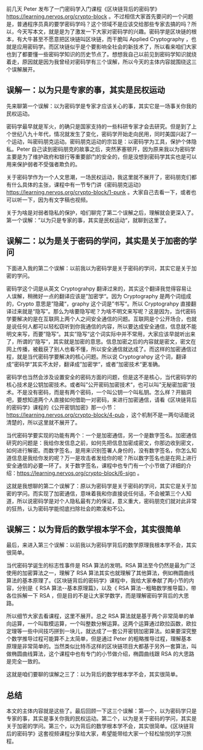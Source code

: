 前几天 Peter 发布了一门密码学入门课程《区块链背后的密码学》https://learning.nervos.org/crypto-block 。不过相信大家首先要问的一个问题是，普通程序员真的要学密码学吗？这个领域不是应该交给那些专家去搞的吗？所以，今天写本文，就是是为了激发一下大家对密码学的兴趣。密码学是区块链的根本，有大牛甚至不愿意把区块链叫区块链，而干脆叫 Applied Cryptography ，也就是应用密码学。而区块链似乎是个要影响全社会的新技术了，所以看来咱们大家也到了都要懂一些密码学知识的历史节点了。想想我自己以前见到密码学知识就绕着走，原因就是因为我曾经对密码学有三个误解，所以今天的主体内容就围绕这三个误解展开。

## 误解一：以为只是专家的事，其实是民权运动

先来聊第一个误解：以为密码学是专家才应该关心的事，其实它是一场事关你我的民权运动。

密码学最早就是军火，的确只是国家支持的一些科研专家才会去研究。但是到了上个世纪八九十年代，情况就发生了变化，密码学开始走向民用，同时美国兴起了一个运动，叫密码朋克运动。密码朋克运动的宗旨是：以密码学为工具，保护个体隐私。Peter 自己读到密码朋克的故事之后，突然茅塞顿开，因为原来我以为密码学主要是为了维护政府和银行等重要部门的安全的，但是没想到密码学其实也是可以用来保护弱者不受强者欺负的。

关于密码学作为一个人文思潮，一场民权运动，我这里就不展开了，密码朋克们都有什么具体的主张，课程中有一节专门讲《密码朋克运动》https://learning.nervos.org/crypto-block/1-punk 。大家自己去看一下，或者也可以听一下，因为有文字稿也视频。

关于为啥是对弱者隐私的保护，咱们聊完了第二个误解之后，理解就会更深入了。第一个误解：”以为只是专家的事，其实是民权运动“，就聊到这里了。

## 误解二：以为是关于密码的学问，其实是关于加密的学问

下面进入我的第二个误解：以前我以为密码学是关于密码的学问，其实它是关于加密的学问。

密码学这个词是从英文 Cryptograhpy 翻译过来的，其实这个翻译我觉得容易让人误解，稍微好一点的翻译应该是”加密学“。因为 Cryptography 是两个词组成的，Crypto 意思是”隐藏“，graphy 这个词是”书写“。所以 Cryptograhpy 直接翻译过来就是“隐写”。那么为啥要隐写呢？为啥不明文来写呢？这是因为，当代密码学要解决的是在互联网上两个人之间安全通信的问题。互联网是个公开场合，也就是说任何人都可以轻松窃听到你我通信的内容，所以要达成安全通信，信息就不能明文来写，而要”隐写“。其实”隐写“这个词实际中并不常用，大家应该早就听出来了，所谓的”隐写“，其实就是加密的意思。信息加密之后的内容就是密文，密文在网上传播，被截获了别人也看不懂，所以安全通信就达成了。而这样的加密通信过程，就是当代密码学要解决的核心问题。所以说 Cryptograhpy 这个词，翻译成”密码学“其实不太好，翻译成”加密学“，或者”加密技术“更准确。

密码学也当然会涉及设置安全的密码方面的问题，但是这不是核心，当代密码学的核心技术是公钥加密技术。或者叫”公开密码加密技术“，也可以叫”无秘密加密“技术。不是没有密码，而是有两个密码，一个叫公钥一个叫私钥。怎么样？开脑洞吧，要想知道两个人直接如何借助一对密码，来进行加密通信，请看《区块链背后的密码学》课程的《公开密钥加密》那一小节：https://learning.nervos.org/crypto-block/4-pub ，这个机制不是一两句话能说清楚的，所以这里就不展开了。

当代密码学要实现的功能有两个：一个是加密通信，另一个是数字签名。加密通信研究的问题是：我给你发信息之前，如何先把信息加密成密文，你那边收到密文，如何进行解密。而数字签名，是用来识别签署人身份的，没有数字签名，你怎么知道信息是我给你发的呢？万一是攻击者发给你的呢？所以数字签名也是在网上进行安全通信的必要一环了。关于数字签名，课程中也专门有一个小节做了详细的介绍：https://learning.nervos.org/crypto-block/6-sign 。

这就是我想聊的第二个误解了：原以为密码学是关于密码的学问，其实它是关于加密的学问。而实现了加密通信，意味着我和你直接说任何话，不会被第三个人知道，所以说密码学是对个人隐私最有力的保证，意义重大，密码朋克们就对此非常的狂热，认为密码学能彻底扫除社会的欺凌和不公。

## 误解三：以为背后的数学根本学不会，其实很简单

最后，来进入第三个误解：以前我以为密码学背后的数学原理我根本学不会，其实很简单。

当代密码学诞生的标志性事件是 RSA 算法的发明。RSA 算法至今仍然是最为广泛使用的加密算法之一，理解了 RSA 算法其实也就理解了其他算法，例如椭圆曲线算法的基本原理了。《区块链背后的密码学》课程中，我给大家奉献了两小节的内容，分别是《 RSA 算法--基本原理篇》，以及《 RSA 算法--粗略数学推导篇》，带各位拆解一下 RSA ，但是目的不是让大家学数学，而是理解密码学背后的大思路。

所以细节大家去看课程，这里不展开。总之 RSA 算法就是基于两个非常简单的单向运算，一个叫取模运算，一个叫整数分解运算。这两个运算通过欧拉函数，欧拉定理等一些中间技巧拼到一块儿，就达成了一套公开密钥加密算法。如果要深究整个数学推导过程可能算不上太简单，但是通过 Peter 的粗略推导过程，理解基本原理是非常简单的。当然类似比特币这样的区块链项目大都基于另外一套算法，叫做椭圆曲线算法，这个课程中也有专门的小节做介绍，椭圆曲线跟 RSA 的大思路是完全一致的。

这就是咱们要聊的误解之三了：以为背后的数学根本学不会，其实很简单。

## 总结

本文的主体内容就是这些了。最后回顾一下这三个误解：第一个，以为密码学只是专家的事，其实是事关你我的民权运动。第二个，以为是关于密码的学问，其实是关于加密的学问。第三个，以为背后的数学根本学不会，其实很简单。《区块链背后的密码学》这套视频课程分享给大家，希望能带给大家一个轻松愉悦的学习旅程。
